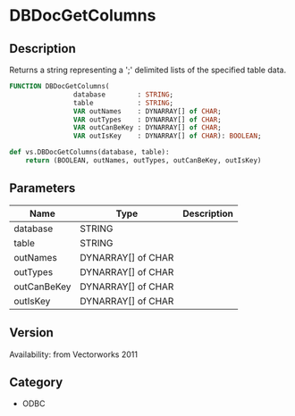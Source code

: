 # DBDocGetColumns

## Description
Returns a string representing a ';' delimited lists of the specified table data.

```pascal
FUNCTION DBDocGetColumns(
				database        : STRING;
				table           : STRING;
				VAR outNames    : DYNARRAY[] of CHAR;
				VAR outTypes    : DYNARRAY[] of CHAR;
				VAR outCanBeKey : DYNARRAY[] of CHAR;
				VAR outIsKey    : DYNARRAY[] of CHAR): BOOLEAN;
```

```python
def vs.DBDocGetColumns(database, table):
    return (BOOLEAN, outNames, outTypes, outCanBeKey, outIsKey)
```

## Parameters
|Name|Type|Description|
|---|---|---|
|database|STRING|   |
|table|STRING|   |
|outNames|DYNARRAY[] of CHAR|   |
|outTypes|DYNARRAY[] of CHAR|   |
|outCanBeKey|DYNARRAY[] of CHAR|   |
|outIsKey|DYNARRAY[] of CHAR|   |

## Version
Availability: from Vectorworks 2011

## Category
* ODBC

